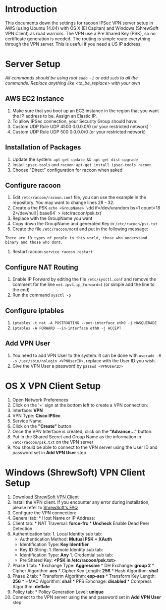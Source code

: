 # Introduction
This documents down the settings for racoon IPSec VPN server setup in AWS (using Ubuntu 14.04) with OS X (El Capitan) and Windows (ShrewSoft VPN Client) as road warriors.
The VPN use a Pre Shared Key (PSK), so no certificate generation is needed.
The routing is simple route everything through the VPN server.  This is useful if you need a US IP address.

# Server Setup
*All commands should be using root `sudo -i` or add `sudo` to all the commands.  Replace anything like <to_be_replace> with your own*

## AWS EC2 Instance
1. Make sure that you boot up an EC2 instance in the region that you want the IP address to be.  Assign an Elastic IP.
1. To allow IPSec connection, your Security Group should have:
  1. Custom UDP Rule UDP 4500 0.0.0.0/0 (or your restricted network)
  1. Custom UDP Rule UDP 500 0.0.0.0/0 (or your restricted network)

## Installation of Packages
1. Update the system: `apt-get update && apt-get dist-upgrade`
1. Install `ipsec-tools` and `racoon`: `apt-get install ipsec-tools racoon`
  1. Choose "Direct" configuration for racoon when asked

## Configure racoon
1. Edit `/etc/racoon/racoon.conf` file, you can use the example in the repository.  You may want to change lines 28 - 32.
1. Create a the PSK `echo <GroupName> \`dd if=/dev/urandom bs=1 count=18 2>/dev/null | base64\` > /etc/racoon/psk.txt`
  1. Replace <GroupName> with the GroupName you want
  1. Copy down the GroupName and generated Key in `/etc/racoon/psk.txt`
1. Create the file `/etc/racoon/motd` and put in the following message:
```
There are 10 types of people in this world, those who understand binary and those who dont.
```
1. Restart racoon `service racoon restart`

## Configure NAT Routing
1. Enable IP Forward by editing the file `/etc/sysctl.conf` and remove the comment for the line `net.ipv4.ip_forward=1` (or simple add the line to the end)
1. Run the command `sysctl -p`

## Configure iptables
1. `iptables -t nat -A POSTROUTING --out-interface eth0 -j MASQUERADE`
1. `iptables -A FORWARD --in-interface eth0 -j ACCEPT`

## Add VPN User
1. You need to add VPN User to the system.  It can be done with `useradd -M -s /usr/sbin/nologin <VPNUserID>`, replace <VPNUserID> with the User ID you wish.
1. Give the VPN User a password by `passwd <VPNUserID>`

# OS X VPN Client Setup
1. Open Network Preferences
1. Click on the '+' sign at the bottom left to create a VPN connection:
  1. Interface: **VPN**
  1. VPN Type: **Cisco IPSec**
  1. Service Name: <ServiceName>
  1. Click on the **"Create"** button
1. Once the VPN Interface is created, click on the **"Advance..."** button:
  1. Put in the Shared Secret and Group Name as the information in `/etc/racoon/psk.txt` on the VPN server
1. You should be able to connect to the VPN server using the User ID and password set in **Add VPN User** step

# Windows (ShrewSoft) VPN Client Setup
1. Download [ShrewSoft VPN Client](https://www.shrew.net/download/vpn)
1. Install the VPN client.  If you encounter any error during installation, please refer to [ShrewSoft's FAQ](https://www.shrew.net/support/Frequently_Asked_Questions)
1. Configure the VPN connection:
  1. General tab:
    * Host Name or IP Address: <Your ElasticIP>
  1. Client tab:
    * NAT Traversal: **force-frc**
    * **Uncheck** Enable Dead Peer Detection
  1. Authentication tab:
    1. Local Identity sub tab:
      * Authentication Method: **Mutual PSK + XAuth**
      * Identification Type: **Key Identifier**
      * Key ID String: **<GroupName>**
    1. Remote Identity sub tab:
      * Identification Type: **Any**
    1. Credential sub tab:
      * Pre Shared Key: **<PSK in /etc/racoon/psk.txt>**
  1. Phase 1 tab:
    * Exchange Type: **Aggressive**
    * DH Exchange: **group 2**
    * Cipher Algorithm: **aes**
    * Cipher Key Length: **256**
    * Hash Algorithm: **sha1**
  1. Phase 2 tab:
    * Transform Algorithm: **esp-aes**
    * Transform Key Length: **256**
    * HMAC Algorithm: **sha1**
    * PFS Exhcnage: **disabled**
    * Compress Algorithm: **deflate**
  1. Policy tab:
    * Policy Generation Level: **unique**
1. Connect to the VPN server using the <VPNUserID> and password set in **Add VPN User** step
